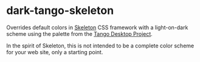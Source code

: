 # dark-tango-skeleton
Overrides default colors in [Skeleton](http://getskeleton.com/#code) CSS framework with a light-on-dark scheme using the palette from the [Tango Desktop Project](https://en.wikipedia.org/wiki/Tango_Desktop_Project#Palette).

In the spirit of Skeleton, this is not intended to be a complete color scheme for your web site, only a starting point.
